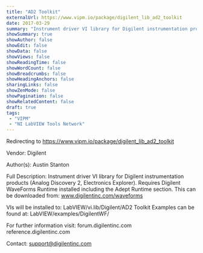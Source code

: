 ```yaml
---
title: "AD2 Toolkit"
externalUrl: https://www.vipm.io/package/digilent_lib_ad2_toolkit
date: 2017-03-29
summary: "Instrument driver VI library for Digilent instrumentation products (Analog Discovery 2, Electronics Explorer)."
showSummary: true
showAuthor: false
showEdit: false
showData: false
showViews: false
showReadingTime: false
showWordCount: false
showBreadcrumbs: false
showHeadingAnchors: false
sharingLinks: false
showZenMode: false
showPagination: false
showRelatedContent: false
draft: true
tags:
 - "VIPM"
 - "NI LabVIEW Tools Network"
---
```


Redirecting to https://www.vipm.io/package/digilent_lib_ad2_toolkit

Vendor: Digilent

Author(s): Austin Stanton
 
Full Description:
Instrument driver VI library for Digilent instrumentation products (Analog Discovery 2, Electronics Explorer).
Requires Digilent WaveForms Runtime installed including the Adept Runtime section.
This can be downloaded from: www.digilentinc.com/waveforms

VIs will be installed to: LabVIEW/vi.lib/Digilent/AD2 Toolkit
Examples can be found at: LabVIEW/examples/DigilentWF/

For further information visit:
forum.digilentinc.com reference.digilentinc.com

Contact: support@digilentinc.com